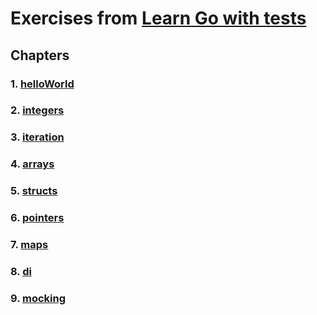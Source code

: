# Exercises from [Learn Go with tests][1]

## Chapters

### 1. [helloWorld](./helloWorld/)

### 2. [integers](./integers/)

### 3. [iteration](./iteration/)

### 4. [arrays](./arrays/)

### 5. [structs](./structs/)

### 6. [pointers](./pointers/)

### 7. [maps](./maps/)

### 8. [di](./di/)

### 9. [mocking](./mocking/)

[1]: https://quii.gitbook.io/learn-go-with-tests/ "Learn Go with tests"
